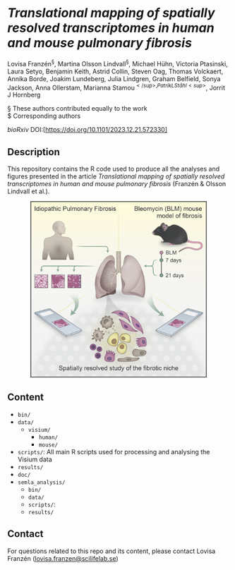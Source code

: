 # *Translational mapping of spatially resolved transcriptomes in human and mouse pulmonary fibrosis*

Lovisa Franzén<sup>§</sup>, Martina Olsson Lindvall<sup>§</sup>, Michael Hühn, Victoria Ptasinski, Laura Setyo, Benjamin Keith, Astrid Collin, Steven Oag, Thomas Volckaert, Annika Borde, Joakim Lundeberg, Julia Lindgren, Graham Belfield, Sonya Jackson, Anna Ollerstam, Marianna Stamou<sup>$</sup>, Patrik L Ståhl<sup>$</sup>, Jorrit J Hornberg

§ These authors contributed equally to the work  
$ Corresponding authors

*bioRxiv* DOI:[https://doi.org/10.1101/2023.12.21.572330]

## Description

This repository contains the R code used to produce all the analyses and figures presented in the article *Translational mapping of spatially resolved transcriptomes in human and mouse pulmonary fibrosis* (Franzén & Olsson Lindvall et al.).

<p align="center"><img src="/doc/graphical_abstract.png" height="400" width=400"></p>

## Content
* `bin/`  
* `data/`  
  * `visium/`  
    * `human/`  
    * `mouse/`  
* `scripts/`: All main R scripts used for processing and analysing the Visium data  
* `results/`  
* `doc/`  
* `semla_analysis/`  
  * `bin/`  
  * `data/`  
  * `scripts/`:
  * `results/`  

## Contact

For questions related to this repo and its content, please contact Lovisa Franzén (lovisa.franzen@scilifelab.se)


